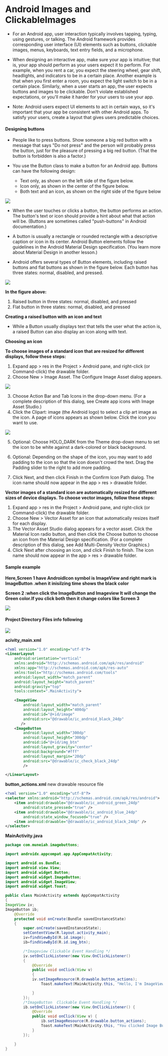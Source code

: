 # Android Images and ClickableImages 

* For an Android app, user interaction typically involves tapping, typing, using gestures, or talking. The Android framework provides corresponding user interface (UI) elements such as buttons, clickable images, menus, keyboards, text entry fields, and a microphone.

* When designing an interactive app, make sure your app is intuitive; that is, your app should perform as your users expect it to perform. For example, when you rent a car, you expect the steering wheel, gear shift, headlights, and indicators to be in a certain place. Another example is that when you first enter a room, you expect the light switch to be in a certain place. Similarly, when a user starts an app, the user expects buttons and images to be clickable. Don't violate established expectations, or you'll make it harder for your users to use your app.

* Note: Android users expect UI elements to act in certain ways, so it's important that your app be consistent with other Android apps. To satisfy your users, create a layout that gives users predictable choices.

#### Designing buttons

* People like to press buttons. Show someone a big red button with a message that says "Do not press" and the person will probably press the button, just for the pleasure of pressing a big red button. (That the button is forbidden is also a factor.)

* You use the Button class to make a button for an Android app. Buttons can have the following design:

  * Text only, as shown on the left side of the figure below.
  * Icon only, as shown in the center of the figure below.
  * Both text and an icon, as shown on the right side of the figure below

![](https://raw.githubusercontent.com/Muneiahtellakula/android_development/master/btn.png)
  
* When the user touches or clicks a button, the button performs an action. The button's text or icon should provide a hint about what that action will be. (Buttons are sometimes called "push-buttons" in Android documentation.)

* A button is usually a rectangle or rounded rectangle with a descriptive caption or icon in its center. Android Button elements follow the guidelines in the Android Material Design specification. (You learn more about Material Design in another lesson.)

* Android offers several types of Button elements, including raised buttons and flat buttons as shown in the figure below. Each button has three states: normal, disabled, and pressed.

![](https://raw.githubusercontent.com/Muneiahtellakula/android_development/master/btn_apper.png)


**In the figure above:**

  1. Raised button in three states: normal, disabled, and pressed
  2. Flat button in three states: normal, disabled, and pressed

**Creating a raised button with an icon and text**

* While a Button usually displays text that tells the user what the action is, a raised Button can also display an icon along with text.


**Choosing an icon**

**To choose images of a standard icon that are resized for different displays, follow these steps:**

  1. Expand app > res in the Project > Android pane, and right-click (or Command-click) the drawable folder.
  2. Choose New > Image Asset. The Configure Image Asset dialog appears.

![](https://raw.githubusercontent.com/Muneiahtellakula/android_development/master/as_configure_image_asset_01.png)
   
  3. Choose Action Bar and Tab Icons in the drop-down menu. (For a complete description of this dialog, see Create app icons with Image Asset Studio.)
  4. Click the Clipart: image (the Android logo) to select a clip art image as the icon. A page of icons appears as shown below. Click the icon you want to use.

![](https://raw.githubusercontent.com/Muneiahtellakula/android_development/master/as_configure_image_asset_02.png)      
      
      
  5. Optional: Choose HOLO_DARK from the Theme drop-down menu to set the icon to be white against a dark-colored or black background.

  6. Optional: Depending on the shape of the icon, you may want to add padding to the icon so that the icon doesn't crowd the text. Drag the Padding slider to the right to add more padding.
  7. Click Next, and then click Finish in the Confirm Icon Path dialog. The icon name should now appear in the app > res > drawable folder.
  
   **Vector images of a standard icon are automatically resized for different sizes of device displays. To choose vector images, follow these steps:**

  1. Expand app > res in the Project > Android pane, and right-click (or Command-click) the drawable folder.
  2. Choose New > Vector Asset for an icon that automatically resizes itself for each display.
  3. The Vector Asset Studio dialog appears for a vector asset. Click the Material Icon radio button, and then click the Choose button to choose an icon from the Material    Design specification. (For a complete description of this dialog, see Add Multi-Density Vector Graphics.)
  4. Click Next after choosing an icon, and click Finish to finish. The icon name should now appear in the app > res > drawable folder.

#### Sample example

**Here,Screen 1 have AndroidIcon symbol is ImageView and right mark is ImageButton .when it inisilzing time shows the black color**

**Screen 2 :when click the ImageButton and Imageview It will change the Green color.If you click both then it change colors like Screen 3**

![](https://raw.githubusercontent.com/Muneiahtellakula/android_development/master/img_btn_normal.PNG)

#### Project Directory Files info following 

![](https://raw.githubusercontent.com/Muneiahtellakula/android_development/master/pjtFiles.PNG)

**acivity_main.xml**
```xml
<?xml version="1.0" encoding="utf-8"?>
<LinearLayout
    android:orientation="vertical"
    xmlns:android="http://schemas.android.com/apk/res/android"
    xmlns:app="http://schemas.android.com/apk/res-auto"
    xmlns:tools="http://schemas.android.com/tools"
    android:layout_width="match_parent"
    android:layout_height="match_parent"
    android:gravity="top"
    tools:context=".MainActivity">

    <ImageView
        android:layout_width="match_parent"
        android:layout_height="400dp"
        android:id="@+id/image"
        android:src="@drawable/ic_android_black_24dp"
       />
    <ImageButton
        android:layout_width="300dp"
        android:layout_height="300dp"
        android:id="@+id/img_btn"
        android:layout_gravity="center"
        android:background="#fff"
        android:layout_margin="20dp"
        android:src="@drawable/ic_check_black_24dp"
        />

</LinearLayout>
```
**button_actions.xml** new drawable resource file
```xml
<?xml version="1.0" encoding="utf-8"?>
<selector xmlns:android="http://schemas.android.com/apk/res/android">
    <item android:drawable="@drawable/ic_android_green_24dp"
        android:state_pressed="true" />
    <item android:drawable="@drawable/ic_android_blue_24dp"
        android:state_window_focused="true" />
    <item android:drawable="@drawable/ic_android_black_24dp" />
</selector>

```
**MainActivity.java**

```java
package com.muneiah.imagebuttons;

import androidx.appcompat.app.AppCompatActivity;

import android.os.Bundle;
import android.view.View;
import android.widget.Button;
import android.widget.ImageButton;
import android.widget.ImageView;
import android.widget.Toast;

public class MainActivity extends AppCompatActivity
{
ImageView iv;
ImageButton ib;
    @Override
    protected void onCreate(Bundle savedInstanceState)
    {
        super.onCreate(savedInstanceState);
        setContentView(R.layout.activity_main);
        iv=findViewById(R.id.image);
        ib=findViewById(R.id.img_btn);

        /*Imageview Clickable Event Handling */
        iv.setOnClickListener(new View.OnClickListener()
        {
            @Override
            public void onClick(View v)
            {
            iv.setImageResource(R.drawable.button_actions);
                Toast.makeText(MainActivity.this, "Hello, I'm ImageView", Toast.LENGTH_SHORT).show();

            }
        });
        /*ImageButton  Clickable Event Handling */
        ib.setOnClickListener(new View.OnClickListener() {
            @Override
            public void onClick(View v) {
                ib.setImageResource(R.drawable.button_actions);
                Toast.makeText(MainActivity.this, "You clicked Image Button", Toast.LENGTH_SHORT).show();
            }
        });

    }
}

```
